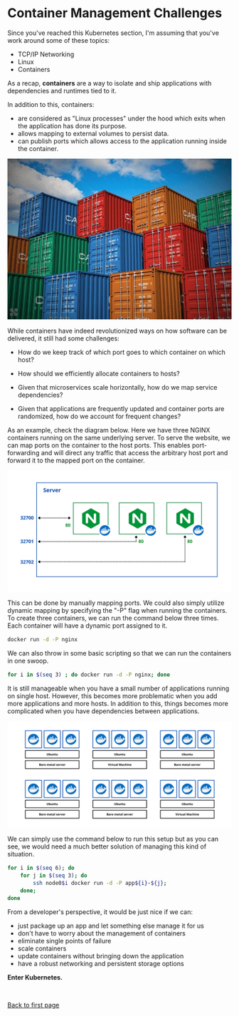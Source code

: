 # Container Management Challenges 

Since you've reached this Kubernetes section, I'm assuming that you've work around some of these topics:

- TCP/IP Networking 
- Linux 
- Containers

As a recap, **containers** are a way to isolate and ship applications with dependencies and runtimes tied to it. 

In addition to this, containers:

- are considered as "Linux processes" under the hood which exits when the application has done its purpose.
- allows mapping to external volumes to persist data.
- can publish ports which allows access to the application running inside the container.

<p align=center>
<img width=700 src="../../Images/udacity-suse-1-container.png">
</p>

While containers have indeed revolutionized ways on how software can be delivered, it still had some challenges:

- How do we keep track of which port goes to which container on which host?

- How should we efficiently allocate containers to hosts?

- Given that microservices scale horizontally, how do we map service dependencies?

- Given that applications are frequently updated and container ports are randomized, how do we account for frequent changes?

As an example, check the diagram below. Here we have three NGINX containers running on the same underlying server. To serve the website, we can map ports on the container to the host ports. This enables port-forwarding and will direct any traffic that access the arbitrary host port and forward it to the mapped port on the container.

<p align=center>
<img src="../../Images/Server.png">
</p>

This can be done by manually mapping ports. We could also simply utilize dynamic mapping by specifying the "-P" flag when running the containers. To create three containers, we can run the command below three times. Each container will have a dynamic port assigned to it.

```bash
docker run -d -P nginx 
```

We can also throw in some basic scripting so that we can run the containers in one swoop.

```bash
for i in $(seq 3) ; do docker run -d -P nginx; done
```

It is still manageable when you have a small number of applications running on single host. However, this becomes more problematic when you add more applications and more hosts. In addition to this, things becomes more complicated when you have dependencies between applications.

<p align=center>
<img src="../../Images/manydockers.png">
</p>

We can simply use the command below to run this setup but as you can see, we would need a much better solution of managing this kind of situation.

```bash
for i in $(seq 6); do
    for j in $(seq 3); do
        ssh node0$i docker run -d -P app${i}-${j};
    done;
done 
```

From a developer's perspective, it would be just nice if we can:

- just package up an app and let something else manage it for us 
- don't have to  worry about the management of containers 
- eliminate single points of failure 
- scale containers
- update containers without bringing down the application 
- have a robust networking and persistent storage options

**Enter Kubernetes.**



<br>

[Back to first page](../../README.md#kubernetes)
